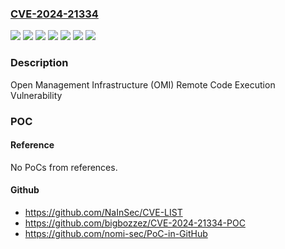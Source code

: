 ### [CVE-2024-21334](https://cve.mitre.org/cgi-bin/cvename.cgi?name=CVE-2024-21334)
![](https://img.shields.io/static/v1?label=Product&message=Open%20Management%20Infrastructure&color=blue)
![](https://img.shields.io/static/v1?label=Product&message=System%20Center%20Operations%20Manager%20(SCOM)%202019&color=blue)
![](https://img.shields.io/static/v1?label=Product&message=System%20Center%20Operations%20Manager%20(SCOM)%202022&color=blue)
![](https://img.shields.io/static/v1?label=Version&message=10.19.0%3C%2010.19.1253.0%20&color=brighgreen)
![](https://img.shields.io/static/v1?label=Version&message=10.22.0%3C%2010.22.1070.0%20&color=brighgreen)
![](https://img.shields.io/static/v1?label=Version&message=16.0%3C%20OMI%20version%201.8.1-0%20&color=brighgreen)
![](https://img.shields.io/static/v1?label=Vulnerability&message=Remote%20Code%20Execution&color=brighgreen)

### Description

Open Management Infrastructure (OMI) Remote Code Execution Vulnerability

### POC

#### Reference
No PoCs from references.

#### Github
- https://github.com/NaInSec/CVE-LIST
- https://github.com/bigbozzez/CVE-2024-21334-POC
- https://github.com/nomi-sec/PoC-in-GitHub

